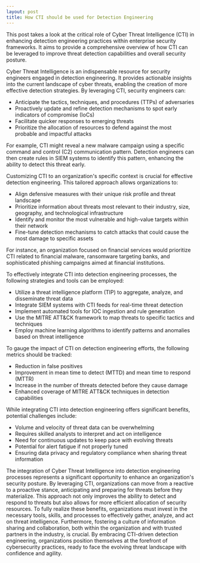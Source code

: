 ```yaml
---
layout: post
title: How CTI should be used for Detection Engineering
---
```


This post takes a look at the critical role of Cyber Threat Intelligence (CTI) in enhancing detection engineering practices within enterprise security frameworks. It aims to provide a comprehensive overview of how CTI can be leveraged to improve threat detection capabilities and overall security posture.

Cyber Threat Intelligence is an indispensable resource for security engineers engaged in detection engineering. It provides actionable insights into the current landscape of cyber threats, enabling the creation of more effective detection strategies. By leveraging CTI, security engineers can:

- Anticipate the tactics, techniques, and procedures (TTPs) of adversaries
- Proactively update and refine detection mechanisms to spot early indicators of compromise (IoCs)
- Facilitate quicker responses to emerging threats
- Prioritize the allocation of resources to defend against the most probable and impactful attacks

For example, CTI might reveal a new malware campaign using a specific command and control (C2) communication pattern. Detection engineers can then create rules in SIEM systems to identify this pattern, enhancing the ability to detect this threat early.

Customizing CTI to an organization's specific context is crucial for effective detection engineering. This tailored approach allows organizations to:

- Align defensive measures with their unique risk profile and threat landscape
- Prioritize information about threats most relevant to their industry, size, geography, and technological infrastructure
- Identify and monitor the most vulnerable and high-value targets within their network
- Fine-tune detection mechanisms to catch attacks that could cause the most damage to specific assets

For instance, an organization focused on financial services would prioritize CTI related to financial malware, ransomware targeting banks, and sophisticated phishing campaigns aimed at financial institutions.

To effectively integrate CTI into detection engineering processes, the following strategies and tools can be employed:

- Utilize a threat intelligence platform (TIP) to aggregate, analyze, and disseminate threat data
- Integrate SIEM systems with CTI feeds for real-time threat detection
- Implement automated tools for IOC ingestion and rule generation
- Use the MITRE ATT&CK framework to map threats to specific tactics and techniques
- Employ machine learning algorithms to identify patterns and anomalies based on threat intelligence

To gauge the impact of CTI on detection engineering efforts, the following metrics should be tracked:
- Reduction in false positives
- Improvement in mean time to detect (MTTD) and mean time to respond (MTTR)
- Increase in the number of threats detected before they cause damage
- Enhanced coverage of MITRE ATT&CK techniques in detection capabilities

While integrating CTI into detection engineering offers significant benefits, potential challenges include:
- Volume and velocity of threat data can be overwhelming
- Requires skilled analysts to interpret and act on intelligence
- Need for continuous updates to keep pace with evolving threats
- Potential for alert fatigue if not properly tuned
- Ensuring data privacy and regulatory compliance when sharing threat information

The integration of Cyber Threat Intelligence into detection engineering processes represents a significant opportunity to enhance an organization's security posture. By leveraging CTI, organizations can move from a reactive to a proactive stance, anticipating and preparing for threats before they materialize. This approach not only improves the ability to detect and respond to threats but also allows for more efficient allocation of security resources.
To fully realize these benefits, organizations must invest in the necessary tools, skills, and processes to effectively gather, analyze, and act on threat intelligence. Furthermore, fostering a culture of information sharing and collaboration, both within the organization and with trusted partners in the industry, is crucial.
By embracing CTI-driven detection engineering, organizations position themselves at the forefront of cybersecurity practices, ready to face the evolving threat landscape with confidence and agility.